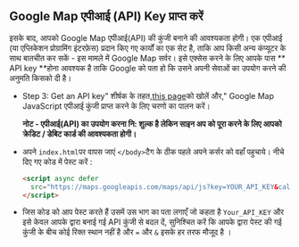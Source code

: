 ## Google Map एपीआई (API) Key प्राप्त करें

इसके बाद, आपको Google Map एपीआई(API) की कुंजी बनाने की आवश्यकता होगी। एक एपीआई (या एप्लिकेशन प्रोग्रामिंग इंटरफ़ेस) प्रदान किए गए कार्यों का एक सेट है, ताकि आप किसी अन्य कंप्यूटर के साथ बातचीत कर सकें - इस मामले में Google Map सर्वर। इसे एक्सेस करने के लिए आपके पास ** API key **होना आवश्यक है ताकि Google को पता हो कि उसने अपनी सेवाओं का उपयोग करने की अनुमति किसको दी है।

- Step 3: Get an API key" शीर्षक के तहत,[this page](https://developers.google.com/maps/documentation/javascript/adding-a-google-map#step_3_get_an_api_key)को खोलें और," Google Map JavaScript एपीआई कुंजी प्राप्त करने के लिए चरणो का पालन करें।

  **नोट - एपीआई(API) का उपयोग करना नि: शुल्क है लेकिन साइन अप को पूरा करने के लिए आपको क्रेडिट / डेबिट कार्ड की आवश्यकता होगी।**

- अपने ` index.html `पर वापस जाएं `</body>`टैग के ठीक पहले अपने कर्सर को वहाँ पहुचाये। नीचे दिए गए कोड में पेस्ट करें :

    ```html
    <script async defer
      src="https://maps.googleapis.com/maps/api/js?key=YOUR_API_KEY&callback=initMap">
    </script>
    ```

- जिस कोड को आप पेस्ट करते हैं उसमें उस भाग का पता लगाएँ जो कहता है ` Your_API_KEY ` और इसे केवल आपके द्वारा बनाई गई API कुंजी से बदल दें, सुनिश्चित करें कि आपके द्वारा पेस्ट की गई कुंजी के बीच कोई रिक्त स्थान नहीं है और ` = ` और `&` इसके हर तरफ मौजूद है ।

